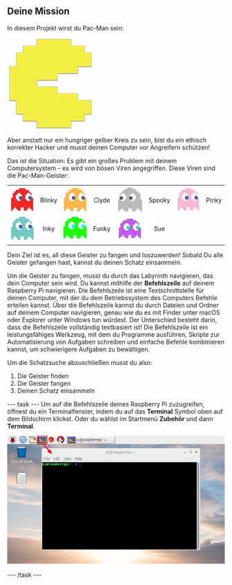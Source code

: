 ## Deine Mission

In diesem Projekt wirst du Pac-Man sein:

![Pacman-Bild](images/pacmancharacter.png)

Aber anstatt nur ein hungriger gelber Kreis zu sein, bist du ein ethisch korrekter Hacker und musst deinen Computer vor Angreifern schützen!

Das ist die Situation: Es gibt ein großes Problem mit deinem Computersystem - es wird von bösen Viren angegriffen. Diese Viren sind die Pac-Man-Geister:

|                                             |        |                                           |       |                                             |        |                                           |       |
|:-------------------------------------------:|:------:|:-----------------------------------------:|:-----:|:-------------------------------------------:|:------:|:-----------------------------------------:|:-----:|
| ![Der Geist Blinky](images/ghostblinky.png) | Blinky | ![Der Geist Clyde](images/ghostclyde.png) | Clyde | ![Der Geist Spooky](images/ghostspooky.png) | Spooky | ![Der Geist Pinky](images/ghostpinky.png) | Pinky |
|   ![Der Geist Inky](images/ghostinky.png)   |  Inky  | ![Der Geist Funky](images/ghostfunky.png) | Funky |    ![Der Geist Sue](images/ghostsue.jpg)    |  Sue   |                                           |       |
|                                             |        |                                           |       |                                             |        |                                           |       |


Dein Ziel ist es, all diese Geister zu fangen und loszuwerden! Sobald Du alle Geister gefangen hast, kannst du deinen Schatz einsammeln.

Um die Geister zu fangen, musst du durch das Labyrinth navigieren, das dein Computer sein wird. Du kannst mithilfe der **Befehlszeile** auf deinem Raspberry Pi navigieren. Die Befehlszeile ist eine Textschnittstelle für deinen Computer, mit der du dem Betriebssystem des Computers Befehle erteilen kannst. Über die Befehlszeile kannst du durch Dateien und Ordner auf deinem Computer navigieren, genau wie du es mit Finder unter macOS oder Explorer unter Windows tun würdest. Der Unterschied besteht darin, dass die Befehlszeile vollständig textbasiert ist! Die Befehlszeile ist ein leistungsfähiges Werkzeug, mit dem du Programme ausführen, Skripte zur Automatisierung von Aufgaben schreiben und einfache Befehle kombinieren kannst, um schwierigere Aufgaben zu bewältigen.

Um die Schatzsuche abzuschließen musst du also:

1. Die Geister finden
2. Die Geister fangen
3. Deinen Schatz einsammeln

\--- task \--- Um auf die Befehlszeile deines Raspberry Pi zuzugreifen, öffnest du ein Terminalfenster, indem du auf das **Terminal** Symbol oben auf dem Bildschirm klickst. Oder du wählst im Startmenü **Zubehör** und dann **Terminal**.

![Finde das Terminal](images/find-terminal.png)

\--- /task \---